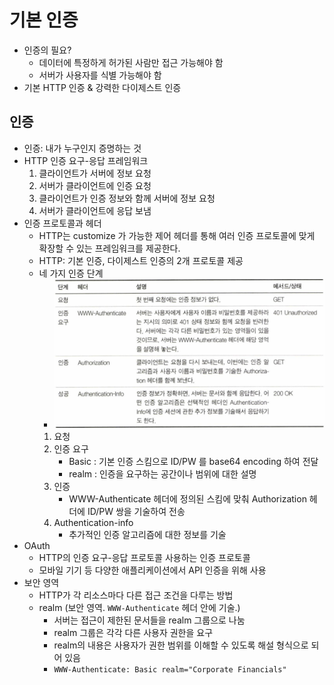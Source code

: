 # 기본 인증
- 인증의 필요?
    * 데이터에 특정하게 허가된 사람만 접근 가능해야 함
    * 서버가 사용자를 식별 가능해야 함
- 기본 HTTP 인증 & 강력한 다이제스트 인증


## 인증
- 인증: 내가 누구인지 증명하는 것
- HTTP 인증 요구-응답 프레임워크
    1. 클라이언트가 서버에 정보 요청
    2. 서버가 클라이언트에 인증 요청
    3. 클라이언트가 인증 정보와 함께 서버에 정보 요청
    4. 서버가 클라이언트에 응답 보냄
- 인증 프로토콜과 헤더
    * HTTP는 customize 가 가능한 제어 헤더를 통해 여러 인증 프로토콜에 맞게 확장할 수 있는 프레임워크를 제공한다.
    * HTTP: 기본 인증, 다이제스트 인증의 2개 프로토콜 제공
    * 네 가지 인증 단계
        + ![네 가지 인증 단계](../images/HTTP09_01.png)
        1. 요청
        2. 인증 요구
            + Basic : 기본 인증 스킴으로 ID/PW 를 base64 encoding 하여 전달
            + realm : 인증을 요구하는 공간이나 범위에 대한 설명
        3. 인증
            + WWW-Authenticate 헤더에 정의된 스킴에 맞춰 Authorization 헤더에 ID/PW 쌍을 기술하여 전송
        4. Authentication-info
            + 추가적인 인증 알고리즘에 대한 정보를 기술
- OAuth
    * HTTP의 인증 요구-응답 프로토콜 사용하는 인증 프로토콜
    * 모바일 기기 등 다양한 애플리케이션에서 API 인증을 위해 사용
- 보안 영역
    * HTTP가 각 리소스마다 다른 접근 조건을 다루는 방법
    * realm (보안 영역. `WWW-Authenticate` 헤더 안에 기술.)
        + 서버는 접근이 제한된 문서들을 realm 그룹으로 나눔
        + realm 그룹은 각각 다른 사용자 권한을 요구
        + realm의 내용은 사용자가 권한 범위를 이해할 수 있도록 해설 형식으로 되어 있음
        + `WWW-Authenticate: Basic realm="Corporate Financials"`
